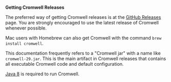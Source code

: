 **Getting Cromwell Releases**

The preferred way of getting Cromwell releases is at the [GitHub Releases](https://github.com/broadinstitute/cromwell/releases) page. 
You are strongly encouraged to use the latest release of Cromwell whenever possible.

Mac users with Homebrew can also get Cromwell with the command `brew install cromwell`.

This documentation frequently refers to a "Cromwell jar" with a name like `cromwell-29.jar`. 
This is the main artifact in Cromwell releases that contains all executable Cromwell code and default configuration.   

[Java 8](http://www.oracle.com/technetwork/java/javase/overview/java8-2100321.html) is required to run Cromwell.
